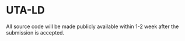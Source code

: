 # UTA-LD
All source code will be made publicly available within 1-2 week after the submission is accepted.
